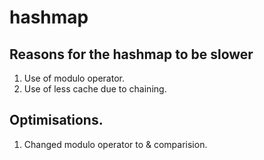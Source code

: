# hashmap

## Reasons for the hashmap to be slower
1. Use of modulo operator.
2. Use of less cache due to chaining. 


## Optimisations.
1. Changed modulo operator to & comparision.

